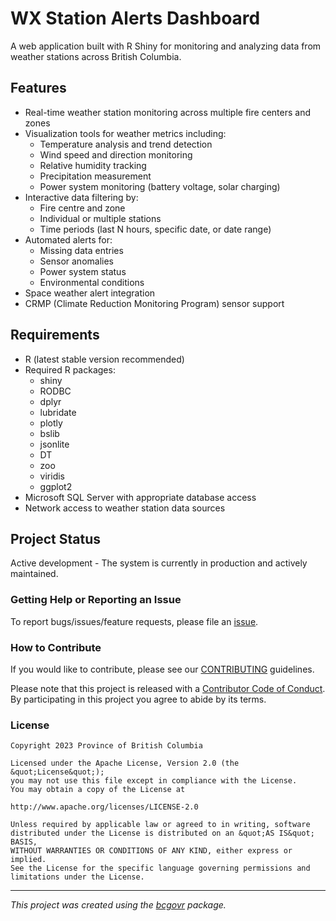 <!-- 
Add a project state badge

See <https://github.com/BCDevExchange/Our-Project-Docs/blob/master/discussion/projectstates.md> 
If you have bcgovr installed and you use RStudio, click the 'Insert BCDevex Badge' Addin.
-->

WX Station Alerts Dashboard
============================
A web application built with R Shiny for monitoring and analyzing data from weather stations across British Columbia. 

## Features

- Real-time weather station monitoring across multiple fire centers and zones
- Visualization tools for weather metrics including:
  - Temperature analysis and trend detection
  - Wind speed and direction monitoring
  - Relative humidity tracking
  - Precipitation measurement
  - Power system monitoring (battery voltage, solar charging)
- Interactive data filtering by:
  - Fire centre and zone
  - Individual or multiple stations
  - Time periods (last N hours, specific date, or date range)
- Automated alerts for:
  - Missing data entries
  - Sensor anomalies
  - Power system status
  - Environmental conditions
- Space weather alert integration
- CRMP (Climate Reduction Monitoring Program) sensor support

## Requirements

- R (latest stable version recommended)
- Required R packages:
  - shiny
  - RODBC
  - dplyr
  - lubridate
  - plotly
  - bslib
  - jsonlite
  - DT
  - zoo
  - viridis
  - ggplot2
- Microsoft SQL Server with appropriate database access
- Network access to weather station data sources

## Project Status

Active development - The system is currently in production and actively maintained.


### Getting Help or Reporting an Issue

To report bugs/issues/feature requests, please file an [issue](https://github.com/bcgov/shiny_bcws_wx/issues/).

### How to Contribute

If you would like to contribute, please see our [CONTRIBUTING](CONTRIBUTING.md) guidelines.

Please note that this project is released with a [Contributor Code of Conduct](CODE_OF_CONDUCT.md). By participating in this project you agree to abide by its terms.

### License

```
Copyright 2023 Province of British Columbia

Licensed under the Apache License, Version 2.0 (the &quot;License&quot;);
you may not use this file except in compliance with the License.
You may obtain a copy of the License at

http://www.apache.org/licenses/LICENSE-2.0

Unless required by applicable law or agreed to in writing, software distributed under the License is distributed on an &quot;AS IS&quot; BASIS,
WITHOUT WARRANTIES OR CONDITIONS OF ANY KIND, either express or implied.
See the License for the specific language governing permissions and limitations under the License.
```
---
*This project was created using the [bcgovr](https://github.com/bcgov/bcgovr) package.* 
